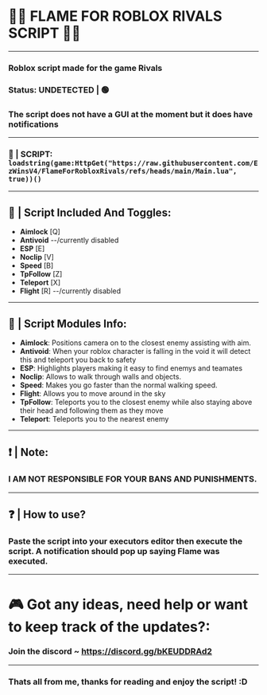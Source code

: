 # 🎯🔫 FLAME FOR ROBLOX RIVALS SCRIPT 🔫🎯
-----------------
### Roblox script made for the game Rivals
### Status: UNDETECTED | 🟢
### The script does not have a GUI at the moment but it does have notifications
-----------------
### 📜 | SCRIPT: `loadstring(game:HttpGet("https://raw.githubusercontent.com/EzWinsV4/FlameForRobloxRivals/refs/heads/main/Main.lua", true))()`
-----------------
## 📰 | Script Included And Toggles:
- **Aimlock** [Q]
- **Antivoid** --/currently disabled
- **ESP** [E]
- **Noclip** [V]
- **Speed** [B]
- **TpFollow** [Z]
- **Teleport** [X]
- **Flight** [R] --/currently disabled
-----------------
## 📰 | Script Modules Info:
- **Aimlock**:  Positions camera on to the closest enemy assisting with aim.
- **Antivoid**:  When your roblox character is falling in the void it will detect this and teleport you back to safety
- **ESP**:  Highlights players making it easy to find enemys and teamates
- **Noclip**:  Allows to walk through walls and objects.
- **Speed**:  Makes you go faster than the normal walking speed.
- **Flight**:  Allows you to move around in the sky
- **TpFollow**:  Teleports you to the closest enemy while also staying above their head and following them as they move
- **Teleport**:  Teleports you to the nearest enemy
-----------------
## ❗ | Note:
### I AM NOT RESPONSIBLE FOR YOUR BANS AND PUNISHMENTS.
-----------------
## ❓ | How to use?
### Paste the script into your executors editor then execute the script. A notification should pop up saying Flame was executed.
-----------------
# 🎮 Got any ideas, need help or want to keep track of the updates?:
### Join the discord ~ https://discord.gg/bKEUDDRAd2
-----------------
### Thats all from me, thanks for reading and enjoy the script! :D
